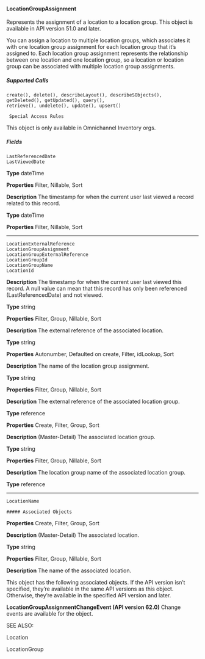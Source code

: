#### LocationGroupAssignment

Represents the assignment of a location to a location group. This object is available in API version 51.0 and later.

You can assign a location to multiple location groups, which associates it with one location group assignment for each location group
that it’s assigned to. Each location group assignment represents the relationship between one location and one location group, so a
location or location group can be associated with multiple location group assignments.

##### Supported Calls
```
create(), delete(), describeLayout(), describeSObjects(), getDeleted(), getUpdated(), query(),
retrieve(), undelete(), update(), upsert()

 Special Access Rules

```
This object is only available in Omnichannel Inventory orgs.

##### Fields

```
LastReferencedDate
LastViewedDate

```

**Type**
dateTime

**Properties**
Filter, Nillable, Sort

**Description**
The timestamp for when the current user last viewed a record related to this record.

**Type**
dateTime

**Properties**
Filter, Nillable, Sort


-----

```
LocationExternalReference
LocationGroupAssignment
LocationGroupExternalReference
LocationGroupId
LocationGroupName
LocationId

```

**Description**
The timestamp for when the current user last viewed this record. A null value can mean that
this record has only been referenced (LastReferencedDate) and not viewed.

**Type**
string

**Properties**
Filter, Group, Nillable, Sort

**Description**
The external reference of the associated location.

**Type**
string

**Properties**
Autonumber, Defaulted on create, Filter, idLookup, Sort

**Description**
The name of the location group assignment.

**Type**
string

**Properties**
Filter, Group, Nillable, Sort

**Description**
The external reference of the associated location group.

**Type**
reference

**Properties**
Create, Filter, Group, Sort

**Description**
(Master-Detail) The associated location group.

**Type**
string

**Properties**
Filter, Group, Nillable, Sort

**Description**
The location group name of the associated location group.

**Type**
reference


-----

```
LocationName

##### Associated Objects

```

**Properties**
Create, Filter, Group, Sort

**Description**
(Master-Detail) The associated location.

**Type**
string

**Properties**
Filter, Group, Nillable, Sort

**Description**
The name of the associated location.


This object has the following associated objects. If the API version isn’t specified, they’re available in the same API versions as this object.
Otherwise, they’re available in the specified API version and later.

**LocationGroupAssignmentChangeEvent (API version 62.0)**
Change events are available for the object.

SEE ALSO:

Location

LocationGroup
